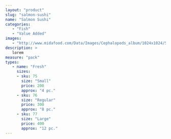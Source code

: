 ```yaml
---
layout: "product"
slug: "salmon-sushi"
name: "Salmon Sushi"
categories:
   - "Fish"
   - "Value Added"
images:
   - "http://www.midafood.com/Data/Images/Cephalopods_album/1024x1024/54acdb77e60ec196.jpg"
description: >
   lorem
measure: "pack"
types: 
   - name: "Fresh"
     sizes: 
     - sku: 75
       size: "Small"
       price: 200
       approx: "4 pc."
     - sku: 76
       size: "Regular"
       price: 300
       approx: "8 pc."
     - sku: 77
       size: "Large"
       price: 400
       approx: "12 pc."
---
```

